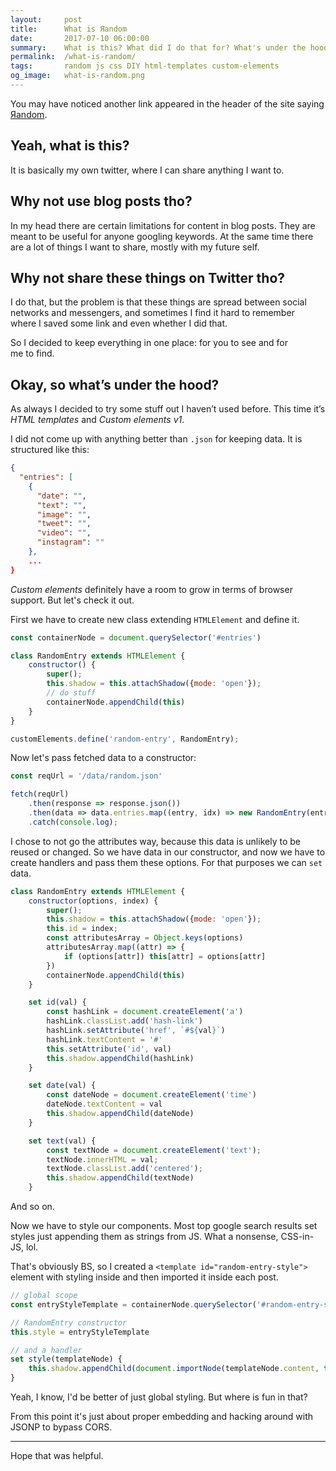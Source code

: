 ```yaml
---
layout:     post
title:      What is Яandom
date:       2017-07-10 06:00:00
summary:    What is this? What did I do that for? What's under the hood? 
permalink:  /what-is-random/
tags:       random js css DIY html-templates custom-elements
og_image:   what-is-random.png
---
```


You may have noticed another link appeared in the header of the site saying 
[Яandom](/random/).

## Yeah, what is&nbsp;this?

It&nbsp;is&nbsp;basically my&nbsp;own twitter,
where&nbsp;I can share anything&nbsp;I want&nbsp;to.

## Why not use blog posts tho? 

In&nbsp;my&nbsp;head there are certain limitations for content
in&nbsp;blog posts. They are meant to&nbsp;be&nbsp;useful for anyone
googling keywords. At&nbsp;the same time there are a&nbsp;lot
of&nbsp;things&nbsp;I want to&nbsp;share, mostly with
my&nbsp;future self.

## Why not share these things on&nbsp;Twitter tho?

I&nbsp;do that, but the problem is&nbsp;that these things are spread
between social networks and messengers, and sometimes&nbsp;I find
it&nbsp;hard to&nbsp;remember where&nbsp;I saved some link and even
whether&nbsp;I did that.


So&nbsp;I&nbsp;decided to&nbsp;keep everything in&nbsp;one place:
for you to&nbsp;see and for me&nbsp;to&nbsp;find.

## Okay, so&nbsp;what&rsquo;s under the hood?

As&nbsp;always&nbsp;I decided to&nbsp;try some stuff out&nbsp;I
haven&rsquo;t used before. This time it&rsquo;s *HTML templates*
and *Custom&nbsp;elements&nbsp;v1*.

I did not come up with anything better than `.json` for keeping data.
It is structured like this:
```json
{
  "entries": [
    {
      "date": "",
      "text": "",
      "image": "",
      "tweet": "",
      "video": "",
      "instagram": ""
    },
    ...
}
```

*Custom elements* definitely have a room to grow in terms of
browser support. But let's check it out.

First we have to create new class extending `HTMLElement` and define it.
```js
const containerNode = document.querySelector('#entries')

class RandomEntry extends HTMLElement {
    constructor() {
        super();
        this.shadow = this.attachShadow({mode: 'open'});
        // do stuff
        containerNode.appendChild(this)
    }
}

customElements.define('random-entry', RandomEntry);
```

Now let's pass fetched data to a constructor:
```js
const reqUrl = '/data/random.json'

fetch(reqUrl)
    .then(response => response.json())
    .then(data => data.entries.map((entry, idx) => new RandomEntry(entry, idx)))
    .catch(console.log);
```

I chose to not go the attributes way, because this data
is unlikely to be reused or changed. So we have data in our constructor,
and now we have to create handlers and pass them these options.
For that purposes we can `set` data.

```js
class RandomEntry extends HTMLElement {
    constructor(options, index) {
        super();
        this.shadow = this.attachShadow({mode: 'open'});
        this.id = index;
        const attributesArray = Object.keys(options)
        attributesArray.map((attr) => {
            if (options[attr]) this[attr] = options[attr]
        })
        containerNode.appendChild(this)
    }

    set id(val) {
        const hashLink = document.createElement('a')
        hashLink.classList.add('hash-link')
        hashLink.setAttribute('href', `#${val}`)
        hashLink.textContent = '#'
        this.setAttribute('id', val)
        this.shadow.appendChild(hashLink)
    }

    set date(val) {
        const dateNode = document.createElement('time')
        dateNode.textContent = val
        this.shadow.appendChild(dateNode)
    }

    set text(val) {
        const textNode = document.createElement('text');
        textNode.innerHTML = val;
        textNode.classList.add('centered');
        this.shadow.appendChild(textNode)
    }

```

And so on.

Now we have to style our components. Most top google search results
set styles just appending them as strings from JS. What a nonsense,
CSS-in-JS, lol.

That's obviously BS, so I created a `<template id="random-entry-style">`
element with styling inside and then imported it inside each post.
```js
// global scope
const entryStyleTemplate = containerNode.querySelector('#random-entry-style')

// RandomEntry constructor
this.style = entryStyleTemplate

// and a handler
set style(templateNode) {
    this.shadow.appendChild(document.importNode(templateNode.content, true))
}
```

Yeah, I know, I'd be better of just global styling.
But where is fun in that?

From this point it's just about proper embedding and hacking around
with JSONP to bypass CORS.

--------

Hope that was helpful.